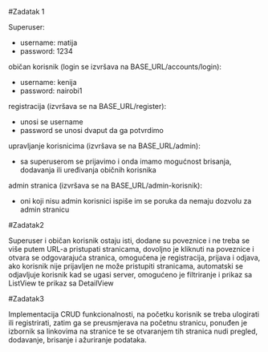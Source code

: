 #Zadatak 1

Superuser:

- username: matija
- password: 1234

običan korisnik (login se izvršava na BASE_URL/accounts/login):

- username: kenija
- password: nairobi1

registracija (izvršava se na BASE_URL/register):

- unosi se username
- password se unosi dvaput da ga potvrdimo

upravljanje korisnicima (izvršava se na BASE_URL/admin):

- sa superuserom se prijavimo i onda imamo mogućnost brisanja, dodavanja ili uređivanja običnih korisnika

admin stranica (izvršava se na BASE_URL/admin-korisnik):

- oni koji nisu admin korisnici ispiše im se poruka da nemaju dozvolu za admin stranicu

#Zadatak2

Superuser i običan korisnik ostaju isti, dodane su poveznice i ne treba se više putem URL-a pristupati stranicama, dovoljno je kliknuti na poveznice i otvara se odgovarajuća stranica, omogućena je registracija, prijava i odjava, ako korisnik nije prijavljen ne može pristupiti stranicama, automatski se odjavljuje korisnik kad se ugasi server, omogućeno je filtriranje i prikaz sa ListView te prikaz sa DetailView

#Zadatak3

Implementacija CRUD funkcionalnosti, na početku korisnik se treba ulogirati ili registrirati, zatim ga se preusmjerava na početnu stranicu, ponuđen je izbornik sa linkovima na stranice te se otvaranjem tih stranica nudi pregled, dodavanje, brisanje i ažuriranje podataka.

